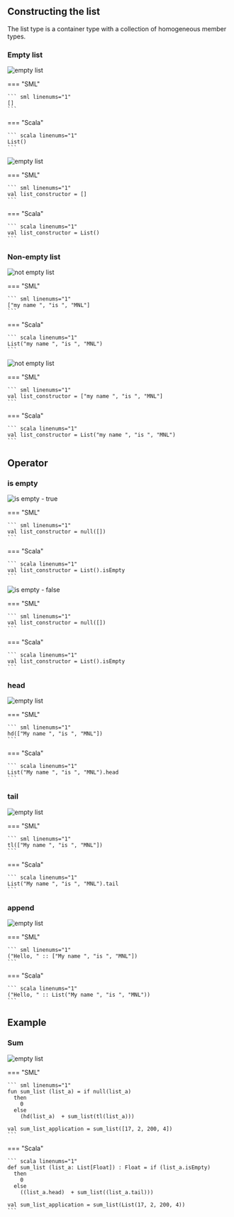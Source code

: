 ## Constructing the list

The list type is a container type with a collection of homogeneous member types.

### Empty list
![empty list](./assets/images/list_empty.png)

=== "SML"

    ``` sml linenums="1"
    []
    ```

=== "Scala"

    ``` scala linenums="1"
    List()
    ```


![empty list](./assets/images/list_empty_binding.png)

=== "SML"

    ``` sml linenums="1"
    val list_constructor = []
    ```

=== "Scala"

    ``` scala linenums="1"
    val list_constructor = List()
    ```


### Non-empty list
![not empty list](./assets/images/list_non_empty.png)

=== "SML"

    ``` sml linenums="1"
    ["my name ", "is ", "MNL"]
    ```

=== "Scala"

    ``` scala linenums="1"
    List("my name ", "is ", "MNL")
    ```


![not empty list](./assets/images/list_non_empty_binding.png)

=== "SML"

    ``` sml linenums="1"
    val list_constructor = ["my name ", "is ", "MNL"]
    ```

=== "Scala"

    ``` scala linenums="1"
    val list_constructor = List("my name ", "is ", "MNL")
    ```

## Operator

### is empty

![is empty - true](./assets/images/list_is_empty_true.png)

=== "SML"

    ``` sml linenums="1"
    val list_constructor = null([])
    ```

=== "Scala"

    ``` scala linenums="1"
    val list_constructor = List().isEmpty
    ```

![is empty - false](./assets/images/list_is_empty_false.png)

=== "SML"

    ``` sml linenums="1"
    val list_constructor = null([])
    ```

=== "Scala"

    ``` scala linenums="1"
    val list_constructor = List().isEmpty
    ```


### head
![empty list](./assets/images/list_head.png)

=== "SML"

    ``` sml linenums="1"
    hd(["My name ", "is ", "MNL"])
    ```

=== "Scala"

    ``` scala linenums="1"
    List("My name ", "is ", "MNL").head
    ```


### tail
![empty list](./assets/images/list_tail.png)

=== "SML"

    ``` sml linenums="1"
    tl(["My name ", "is ", "MNL"])
    ```

=== "Scala"

    ``` scala linenums="1"
    List("My name ", "is ", "MNL").tail
    ```


### append
![empty list](./assets/images/list_append.png)

=== "SML"

    ``` sml linenums="1"
    ("Hello, " :: ["My name ", "is ", "MNL"])
    ```

=== "Scala"

    ``` scala linenums="1"
    ("Hello, " :: List("My name ", "is ", "MNL"))
    ```


## Example

### Sum
![empty list](./assets/images/list_ex_sum.png)

=== "SML"

    ``` sml linenums="1"
    fun sum_list (list_a) = if null(list_a)
      then
        0
      else
        (hd(list_a)  + sum_list(tl(list_a)))

    val sum_list_application = sum_list([17, 2, 200, 4])
    ```

=== "Scala"

    ``` scala linenums="1"
    def sum_list (list_a: List[Float]) : Float = if (list_a.isEmpty)
      then
        0
      else
        ((list_a.head)  + sum_list((list_a.tail)))

    val sum_list_application = sum_list(List(17, 2, 200, 4))
    ```
